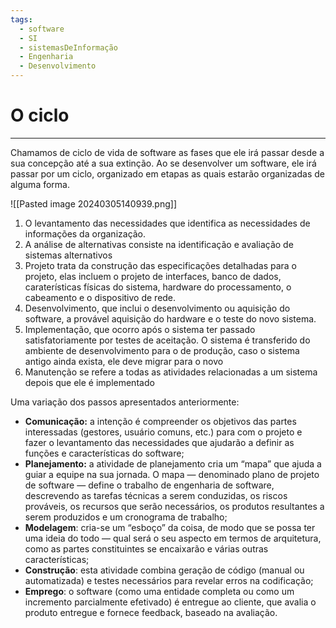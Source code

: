 ```yaml
---
tags:
  - software
  - SI
  - sistemasDeInformação
  - Engenharia
  - Desenvolvimento
---
```

# O ciclo
---

Chamamos de ciclo de vida de software as fases que ele irá passar desde a sua concepção até a sua extinção. Ao se desenvolver um software, ele irá passar por um ciclo, organizado em etapas as quais estarão organizadas de alguma forma.

![[Pasted image 20240305140939.png]]


1. O levantamento das necessidades que identifica as necessidades de informações da organização.
2. A análise de alternativas consiste na identificação e avaliação de sistemas alternativos
3. Projeto trata da construção das especificações detalhadas para o projeto, elas incluem o projeto de interfaces, banco de dados, caraterísticas físicas do sistema, hardware do processamento, o cabeamento e o dispositivo de rede.
4. Desenvolvimento, que inclui o desenvolvimento ou aquisição do software, a provável aquisição do hardware e o teste do novo sistema.
5. Implementação, que ocorro após o sistema ter passado satisfatoriamente por testes de aceitação. O sistema é transferido do ambiente de desenvolvimento para o de produção, caso o sistema antigo ainda exista, ele deve migrar para o novo
6. Manutenção se refere a todas as atividades relacionadas a um sistema depois que ele é implementado

Uma variação dos passos apresentados anteriormente:

- **Comunicação:** a intenção é compreender os objetivos das partes interessadas (gestores, usuário comuns, etc.) para com o projeto e fazer o levantamento das necessidades que ajudarão a definir as funções e características do software;
- **Planejamento:** a atividade de planejamento cria um “mapa” que ajuda a guiar a equipe na sua jornada. O mapa — denominado plano de projeto de software — define o trabalho de engenharia de software, descrevendo as tarefas técnicas a serem conduzidas, os riscos prováveis, os recursos que serão necessários, os produtos resultantes a serem produzidos e um cronograma de trabalho;
- **Modelagem**: cria-se um “esboço” da coisa, de modo que se possa ter uma ideia do todo — qual será o seu aspecto em termos de arquitetura, como as partes constituintes se encaixarão e várias outras características;
- **Construção**: esta atividade combina geração de código (manual ou automatizada) e testes necessários para revelar erros na codificação;
- **Emprego**: o software (como uma entidade completa ou como um incremento parcialmente efetivado) é entregue ao cliente, que avalia o produto entregue e fornece feedback, baseado na avaliação.